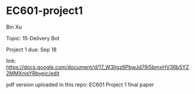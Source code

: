 # EC601-project1
  Bin Xu
  
  Topic: 15-Delivery Bot
  
  Project 1 due: Sep 18
  
  link: https://docs.google.com/document/d/17_W3ligz6PbwJd79i5bmxHV36b5YZ2MMXnjsYRbyeic/edit
  
  pdf version uploaded in this repo: EC601 Project 1 final paper
